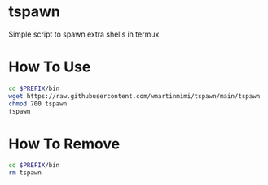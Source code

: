 # tspawn

Simple script to spawn extra shells in termux.

# How To Use

```bash
cd $PREFIX/bin
wget https://raw.githubusercontent.com/wmartinmimi/tspawn/main/tspawn
chmod 700 tspawn
tspawn
```

# How To Remove

```bash
cd $PREFIX/bin
rm tspawn
```
